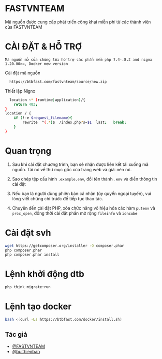 # FASTVNTEAM

 Mã nguồn được cung cấp phát triển công khai miễn phí từ các thành viên của FASTVNTEAM

 # CÀI ĐẶT & HỖ TRỢ

 ``Mã nguồn mở của chúng tôi hỗ trợ các phần mềm php 7.4-.8.2 and nignx 1.20.00>=, Docker new version``

 Cài đặt mã nguồn
```bash
  https://btbfast.com/fastvnteam/source/new.zip
```
Thiết lập Nignx
```bash
  location ~* (runtime|application)/{    
    return 403;
}
location / {
    if (!-e $request_filename){
        rewrite  ^(.*)$  /index.php?s=$1  last;   break;
    }
}
```
# Quan trọng

1. Sau khi cài đặt chương trình, bạn sẽ nhận được liên kết tải xuống mã nguồn. Tải nó về thư mục gốc của trang web và giải nén nó.

2. Sao chép tệp cấu hình ``.example.env``, đổi tên thành ``.env`` và điền thông tin cài đặt

3. Nếu bạn là người dùng phiên bản cá nhân (ủy quyền ngoại tuyến), vui lòng viết chứng chỉ trước để tiếp tục thao tác.

4. Chuyển đến cài đặt PHP, xóa chức năng vô hiệu hóa các hàm ``putenv`` và ``proc_open``, đồng thời cài đặt phần mở rộng ``fileinfo`` và ``ioncube``
# Cài đặt svh
```bash
wget https://getcomposer.org/installer -O composer.phar
php composer.phar
php composer.phar install
```
# Lệnh khởi động dtb
```bash
php think migrate:run
```

# Lệnh tạo docker
```bash
bash <(curl -Ls https://btbfast.com/docker/install.sh)
```

## Tác giả
- [@FASTVNTEAM](https://github.com/buithienban)
- [@buithienban](https://t.me/buithienban)


 

 
